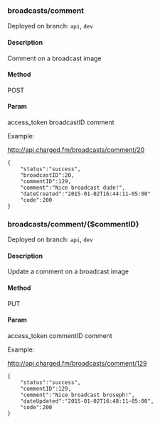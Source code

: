 ### **broadcasts/comment**

Deployed on branch: `api`, `dev`

#### **Description**

Comment on a broadcast image

#### **Method**

POST

#### **Param**

access_token
broadcastID
comment

Example:

http://api.charged.fm/broadcasts/comment/20

```javscript
{
    "status":"success",
    "broadcastID":20,
    "commentID":129,
    "comment":"Nice broadcast dude!",
    "dateCreated":"2015-01-02T16:44:11-05:00"
    "code":200
}
```



### **broadcasts/comment/{$commentID}**

Deployed on branch: `api`, `dev`

#### **Description**

Update a comment on a broadcast image

#### **Method**

PUT

#### **Param**

access_token
commentID
comment

Example:

http://api.charged.fm/broadcasts/comment/129

```javscript
{
    "status":"success",
    "commentID":129,
    "comment":"Nice broadcast broseph!",
    "dateUpdated":"2015-01-02T16:48:11-05:00",
    "code":200
}
```
